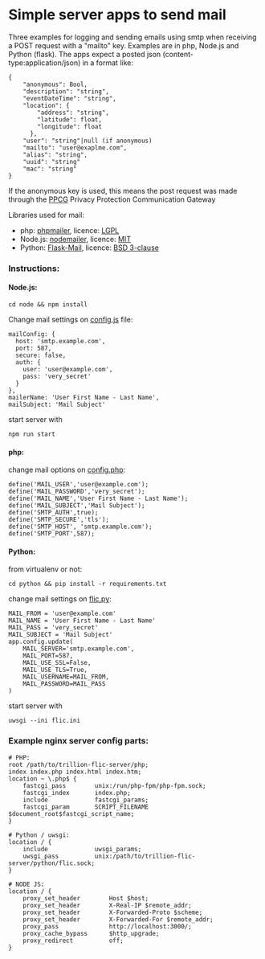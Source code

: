 # Simple server apps to send mail
Three examples for logging and sending emails using smtp when receiving a POST request with a "mailto" key. Examples are in php, Node.js and Python (flask).
The apps expect a posted json (content-type:application/json) in a format like:

    {
        "anonymous": Bool,
        "description": "string",
        "eventDateTime": "string",
        "location": {
            "address": "string",
            "latitude": float,
            "longitude": float
          },
        "user": "string"|null (if anonymous)
        "mailto": "user@exaplme.com",
        "alias": "string",
        "uuid": "string"
        "mac": "string"
    }
If the anonymous key is used, this means the post request was made through the [PPCG](https://vm15.openstack.puas.gr) Privacy Protection Communication Gateway     
  
Libraries used for mail: 
  
  * php: [phpmailer](https://github.com/PHPMailer/PHPMailer), licence: [LGPL](https://github.com/PHPMailer/PHPMailer/blob/master/LICENSE)
  * Node.js: [nodemailer](https://github.com/nodemailer/nodemailer), licence: [MIT](https://github.com/nodemailer/nodemailer/blob/master/LICENSE)
  * Python: [Flask-Mail](https://github.com/mattupstate/flask-mail), licence: [BSD 3-clause](https://github.com/mattupstate/flask-mail/blob/master/LICENSE)
  ### Instructions:
  #### Node.js:
    cd node && npm install
  Change mail settings on [config.js](node/config.js) file:

    mailConfig: {
      host: 'smtp.example.com',
      port: 587,
      secure: false,
      auth: {
        user: 'user@example.com',
        pass: 'very_secret'
      }
    },
    mailerName: 'User First Name - Last Name',
    mailSubject: 'Mail Subject'

  start server with
    
    npm run start

  #### php:
  change mail options on [config.php](php/config.php):

    define('MAIL_USER','user@example.com');
    define('MAIL_PASSWORD','very_secret');
    define('MAIL_NAME','User First Name - Last Name');
    define('MAIL_SUBJECT','Mail Subject');
    define('SMTP_AUTH',true);
    define('SMTP_SECURE','tls');
    define('SMTP_HOST', 'smtp.example.com');
    define('SMTP_PORT',587);
    
  #### Python:
  from virtualenv or not:
  
    cd python && pip install -r requirements.txt
  change mail settings on [flic.py](python/flic.py):
  
    MAIL_FROM = 'user@example.com'
    MAIL_NAME = 'User First Name - Last Name'
    MAIL_PASS = 'very_secret'
    MAIL_SUBJECT = 'Mail Subject'
    app.config.update(
        MAIL_SERVER='smtp.example.com',
        MAIL_PORT=587,
        MAIL_USE_SSL=False,
        MAIL_USE_TLS=True,
        MAIL_USERNAME=MAIL_FROM,
        MAIL_PASSWORD=MAIL_PASS
    )
  
  start server with
  
    uwsgi --ini flic.ini
  
    
  ### Example nginx server config parts:
  
    # PHP:
    root /path/to/trillion-flic-server/php;
    index index.php index.html index.htm;
    location ~ \.php$ {
        fastcgi_pass        unix:/run/php-fpm/php-fpm.sock;
        fastcgi_index       index.php;
        include             fastcgi_params;
        fastcgi_param       SCRIPT_FILENAME $document_root$fastcgi_script_name;
    }	
    
    # Python / uwsgi:	
    location / {
        include             uwsgi_params;
        uwsgi_pass          unix:/path/to/trillion-flic-server/python/flic.sock;
    }
    
    # NODE JS:
    location / {
        proxy_set_header        Host $host;
        proxy_set_header        X-Real-IP $remote_addr;
        proxy_set_header        X-Forwarded-Proto $scheme;
        proxy_set_header        X-Forwarded-For $remote_addr;
        proxy_pass              http://localhost:3000/;
        proxy_cache_bypass      $http_upgrade;
        proxy_redirect          off;
    }
  
